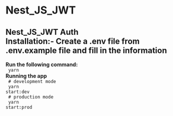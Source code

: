 # Nest_JS_JWT
<b> Nest_JS_JWT Auth </b></br>
Installation:- Create a .env file from .env.example file and fill in the information
------------------------------------------------
<b>Run the following command:</b> </br>
<code> yarn </code></br>
<b>Running the app</b></br>
<code> # development mode </br>
yarn start:dev</code> </br>
<code> # production mode </br>
yarn start:prod</code>

